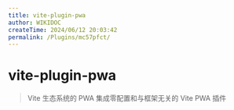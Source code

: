 ```yaml
---
title: vite-plugin-pwa
author: WIKIDOC
createTime: 2024/06/12 20:03:42
permalink: /Plugins/mc57pfct/
---
```


# vite-plugin-pwa

>   Vite 生态系统的 PWA 集成零配置和与框架无关的 Vite PWA 插件
